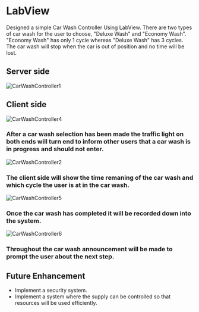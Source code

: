 # LabView
Designed a simple Car Wash Controller Using LabView.  There are two types of car wash for the user to choose, "Deluxe Wash" and "Economy Wash". "Economy Wash" has only 1 cycle whereas "Deluxe Wash" has 3 cycles. The car wash will stop when the car is out of position and no time will be lost. 

## Server side
![CarWashController1](https://user-images.githubusercontent.com/90762158/158314427-3ae3a33f-680f-461e-8ac9-6c5da31f9805.jpg)
## Client side
![CarWashController4](https://user-images.githubusercontent.com/90762158/158315463-b7d83695-1928-4f66-b246-8206baa7367c.jpg)

### After a car wash selection has been made the traffic light on both ends will turn end to inform other users that a car wash is in progress and should not enter. 
![CarWashController2](https://user-images.githubusercontent.com/90762158/158315057-ce568915-8b9c-472e-ab82-93db9470660e.jpg)

### The client side will show the time remaning of the car wash and which cycle the user is at in the car wash.
![CarWashController5](https://user-images.githubusercontent.com/90762158/158315494-00efa671-2afe-4962-836f-bd1e5535af29.jpg)

### Once the car wash has completed it will be recorded down into the system. 
![CarWashController6](https://user-images.githubusercontent.com/90762158/158315785-bf2d8a68-b8cc-480b-9630-e9460b5f72fb.jpg)

### Throughout the car wash announcement will be made to prompt the user about the next step.

## Future Enhancement
- Implement a security system. 
- Implement a system where the supply can be controlled so that resources will be used efficiently.
